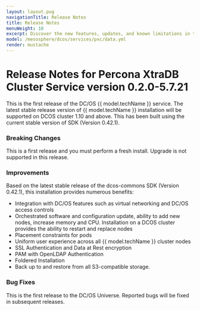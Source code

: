 ```yaml
---
layout: layout.pug
navigationTitle: Release Notes
title: Release Notes
menuWeight: 10
excerpt: Discover the new features, updates, and known limitations in this release of the Percona XtraDB Cluster Service
model: /mesosphere/dcos/services/pxc/data.yml
render: mustache
---
```


# Release Notes for Percona XtraDB Cluster Service version 0.2.0-5.7.21

This is the first release of the DC/OS {{ model.techName }} service. The  latest stable release version of {{ model.techName }} installation will be supported on DCOS cluster 1.10 and above. This has been built using the current stable version of SDK (Version 0.42.1).

### Breaking Changes

This is a first release and you must perform a fresh install. Upgrade is not supported in this release. 

### Improvements

Based on the latest stable release of the dcos-commons SDK (Version 0.42.1), this installation provides numerous benefits:

- Integration with DC/OS features such as virtual networking and DC/OS access controls
- Orchestrated software and configuration update, ability to add new nodes, increase memory and CPU. Installation on a DCOS cluster provides the ability to restart and replace nodes
- Placement constraints for pods
- Uniform user experience across all {{ model.techName }} cluster nodes
- SSL Authentication and Data at Rest encryption
- PAM with OpenLDAP Authentication
- Foldered Installation
- Back up to and restore from all S3-compatible storage.

### Bug Fixes

This is the first release to the DC/OS Universe. Reported bugs will be fixed in subsequent releases.

